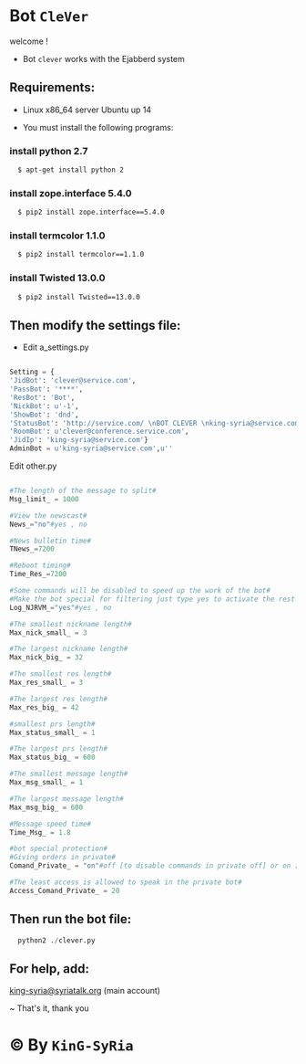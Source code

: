 # Bot `CleVer`

welcome !

* Bot `clever` works with the Ejabberd system

## Requirements:

* Linux x86_64 server Ubuntu up 14

* You must install the following programs:

### install python 2.7

``` bash
  $ apt-get install python 2
```

### install zope.interface 5.4.0

``` bash
  $ pip2 install zope.interface==5.4.0
```

### install termcolor 1.1.0

``` bash
  $ pip2 install termcolor==1.1.0
```

### install Twisted 13.0.0

``` bash
  $ pip2 install Twisted==13.0.0
```

## Then modify the settings file:

* Edit a_settings.py

``` python

Setting = {
'JidBot': 'clever@service.com',
'PassBot': '****',
'ResBot': 'Bot',
'NickBot': u'-1',
'ShowBot': 'dnd',
'StatusBot': 'http://service.com/ \nBOT CLEVER \nking-syria@service.com ',
'RoomBot': u'clever@conference.service.com',
'JidIp': 'king-syria@service.com'}
AdminBot = u'king-syria@service.com',u''


```
Edit other.py

``` python

#The length of the message to split#
Msg_limit_ = 1000

#View the newscast#
News_="no"#yes , no

#News bulletin time#
TNews_=7200

#Reboot timing#
Time_Res_=7200

#Some commands will be disabled to speed up the work of the bot#
#Make the bot special for filtering just type yes to activate the rest of the commands type no#
Log_NJRVM_="yes"#yes , no

#The smallest nickname length#
Max_nick_small_ = 3

#The largest nickname length#
Max_nick_big_ = 32

#The smallest res length#
Max_res_small_ = 3

#The largest res length#
Max_res_big_ = 42

#smallest prs length#
Max_status_small_ = 1

#The largest prs length#
Max_status_big_ = 600

#The smallest message length#
Max_msg_small_ = 1

#The largest message length#
Max_msg_big_ = 600

#Message speed time#
Time_Msg_ = 1.8

#bot special protection#
#Giving orders in private#
Comand_Private_ = "on"#off [to disable commands in private off] or on [to activate commands through private on]#

#The least access is allowed to speak in the private bot#
Access_Comand_Private_ = 20


```
## Then run the bot file:

``` python
  python2 ./clever.py
```

## For help, add:

king-syria@syriatalk.org (main account)

~ That's it, thank you

# © By `KinG-SyRia`
